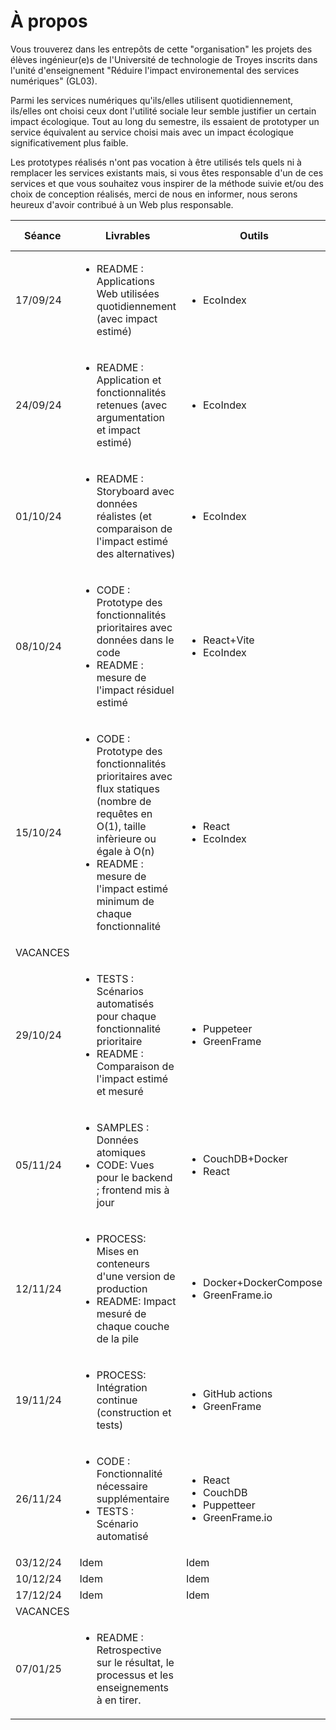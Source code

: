 # À propos

Vous trouverez dans les entrepôts de cette "organisation" les projets des élèves ingénieur(e)s de l'Université de technologie de Troyes inscrits dans l'unité d'enseignement "Réduire l'impact environemental des services numériques" (GL03).

Parmi les services numériques qu'ils/elles utilisent quotidiennement, ils/elles ont choisi ceux dont l'utilité sociale leur semble justifier un certain impact écologique.
Tout au long du semestre, ils essaient de prototyper un service équivalent au service choisi mais avec un impact écologique significativement plus faible.

Les prototypes réalisés n'ont pas vocation à être utilisés tels quels ni à remplacer les services existants mais, si vous êtes responsable d'un de ces services et que vous souhaitez vous inspirer de la méthode suivie et/ou des choix de conception réalisés, merci de nous en informer, nous serons heureux d'avoir contribué à un Web plus responsable.

| Séance   | Livrables | Outils | Topo ou tuto | Acquis d'apprentissage |
| -------- | -------- | ------ | ------------ | ---------------------- |
| 17/09/24 | <ul><li>README : Applications Web utilisées quotidiennement (avec impact estimé)</li></ul> | <ul><li>EcoIndex</li></ul> | <ul><li>Impacts du numérique (enjeux, mesures, capacité d'action)</li><li>Tuto EcoIndex</li></ul> | ![](https://steatite.utt.fr/picture/66b19e459dfa6431e1e533203010184a85b15801) |
| 24/09/24 | <ul><li>README : Application et fonctionnalités retenues (avec argumentation et impact estimé)</li></ul> | <ul><li>EcoIndex</li></ul> | <ul><li>Impact vs utilité sociale</li></ul> | ![](https://steatite.utt.fr/picture/66b19e459dfa6431e1e533203010184a85b15801) |
| 01/10/24 | <ul><li>README : Storyboard avec données réalistes (et comparaison de l'impact estimé des alternatives)</li></ul> | <ul><li>EcoIndex</li></ul> | <ul><li>Tuto sur un exemple ("lire la presse quotidienne")</li></ul> | ![](https://steatite.utt.fr/picture/06783bf0bce1aae94f6f348385b2cf669fd184a5)
| 08/10/24 | <ul><li>CODE : Prototype des fonctionnalités prioritaires avec données dans le code</li><li> README : mesure de l'impact résiduel estimé | <ul><li>React+Vite</li><li>EcoIndex</li></ul> | <ul><li>Tuto avec React+Vite (composants, états et propriétés, transpilation)</li></ul> | ![](https://steatite.utt.fr/picture/ebcda96b8ae6811ed4b06ad10695073ef4441469) |
| 15/10/24 | <ul><li>CODE : Prototype des fonctionnalités prioritaires avec flux statiques (nombre de requêtes en O(1), taille infèrieure ou égale à O(n)</li><li>README : mesure de l'impact estimé minimum de chaque fonctionnalité</li></ul> | <ul><li>React</li><li>EcoIndex</li></ul> | <ul><li>Tuto (avec fetch et useEffect)</li><li>Topo : notions de complexité</li></ul> | ![](https://steatite.utt.fr/picture/ebcda96b8ae6811ed4b06ad10695073ef4441469) |
| VACANCES |
| 29/10/24 | <ul><li>TESTS : Scénarios automatisés pour chaque fonctionnalité prioritaire</li><li>README : Comparaison de l'impact estimé et mesuré</li> | <ul><li>Puppeteer</li><li>GreenFrame</li>| <ul><li>Tuto Puppeteer+GreenFrame</li><li>Topo : Qu'est-ce qui consomme de l'énergie dans un logiciel ?</li></ul>
| 05/11/24 | <ul><li>SAMPLES : Données atomiques</li><li>CODE: Vues pour le backend ; frontend mis à jour</li></ul> | <ul><li>CouchDB+Docker</li><li>React</li></ul> | <ul><li>Tuto (avec découpage en documents et implémentation de vues CouchDB)</li></ul> | ![](https://steatite.utt.fr/picture/ebcda96b8ae6811ed4b06ad10695073ef4441469) |
| 12/11/24 | <ul><li>PROCESS: Mises en conteneurs d'une version de production</li><li>README: Impact mesuré de chaque couche de la pile</li></ul> | <ul><li>Docker+DockerCompose</li><li>GreenFrame.io</li></ul> | <ul><li>Tuto (Dockerfile, DockerCompose, GreenFrame.io)</ul></li> | ![](https://steatite.utt.fr/picture/c369039d198f5776e0e2087d1f9d12ee2d48dad4) |
| 19/11/24 | <ul><li>PROCESS: Intégration continue (construction et tests)</li></ul> | <ul><li>GitHub actions</li><li>GreenFrame</li></ul> | <ul><li>Tuto (GitHub actions et GreenFrame.io)</li></ul> |  ![](https://steatite.utt.fr/picture/c369039d198f5776e0e2087d1f9d12ee2d48dad4) |
| 26/11/24 | <ul><li>CODE : Fonctionnalité nécessaire supplémentaire</li><li>TESTS : Scénario automatisé</li></ul> | <ul><li>React</li><li>CouchDB</li><li>Puppetteer</li><li>GreenFrame.io</li></ul> |  ![](https://steatite.utt.fr/picture/c369039d198f5776e0e2087d1f9d12ee2d48dad4) |
| 03/12/24 | Idem | Idem | | Idem |
| 10/12/24 | Idem | Idem || Idem |
| 17/12/24 | Idem | Idem | | Idem |
| VACANCES |
| 07/01/25 | <ul><li>README : Retrospective sur le résultat, le processus et les enseignements à en tirer.</li></ul> | 
